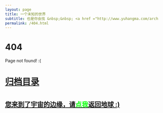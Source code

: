```yaml
---
layout: page
title: 一个未知的世界
subtitle: 也是你会找 &nbsp;&nbsp; <a href ="http://www.yuhangma.com/arch.html">架构</a>&nbsp;&nbsp; <a href ="http://www.yuhangma.com/life.html">生活故事</a>&nbsp;&nbsp; <a href ="http://www.yuhangma.com/jvm.html">JVM</a>&nbsp;&nbsp; <a href ="http://www.yuhangma.com/spring-boot.html">Spring Boot</a>&nbsp;&nbsp; <a href ="http://www.yuhangma.com/spring-cloud.html">Spring Cloud</a>
permalink: /404.html
---
```


# 404

Page not found! :(

<h1><a href ="http://www.yuhangma.com/archives.html">归档目录</a><h1>

<h2><a href="http://www.yuhangma.com/archives.html">您来到了宇宙的边缘，请<span style="color:#00FF00">点我</span>返回地球 :)</a></h2>
